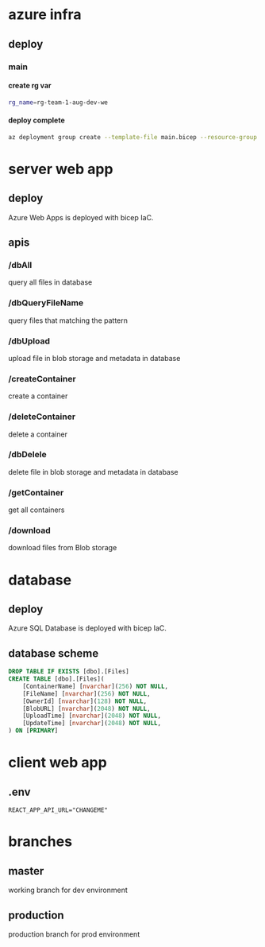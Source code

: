 # azure infra
## deploy
### main

#### create rg var
```bash
rg_name=rg-team-1-aug-dev-we
```

#### deploy complete
```bash
az deployment group create --template-file main.bicep --resource-group $rg_name --parameters main.parameters.json --mode Complete
```

# server web app
## deploy
Azure Web Apps is deployed with bicep IaC.

## apis
### /dbAll
query all files in database

### /dbQueryFileName
query files that matching the pattern

### /dbUpload
upload file in blob storage and metadata in database

### /createContainer
create a container

### /deleteContainer
delete a container

### /dbDelele
delete file in blob storage and metadata in database

### /getContainer
get all containers

### /download
download files from Blob storage


# database
## deploy
Azure SQL Database is deployed with bicep IaC.

## database scheme
```SQL
DROP TABLE IF EXISTS [dbo].[Files]
CREATE TABLE [dbo].[Files](
	[ContainerName] [nvarchar](256) NOT NULL,
	[FileName] [nvarchar](256) NOT NULL,
	[OwnerId] [nvarchar](128) NOT NULL,
	[BlobURL] [nvarchar](2048) NOT NULL,
	[UploadTime] [nvarchar](2048) NOT NULL,
	[UpdateTime] [nvarchar](2048) NOT NULL,
) ON [PRIMARY]
```

# client web app
## .env
```
REACT_APP_API_URL="CHANGEME"
```

# branches
## master
working branch for dev environment
## production
production branch for prod environment